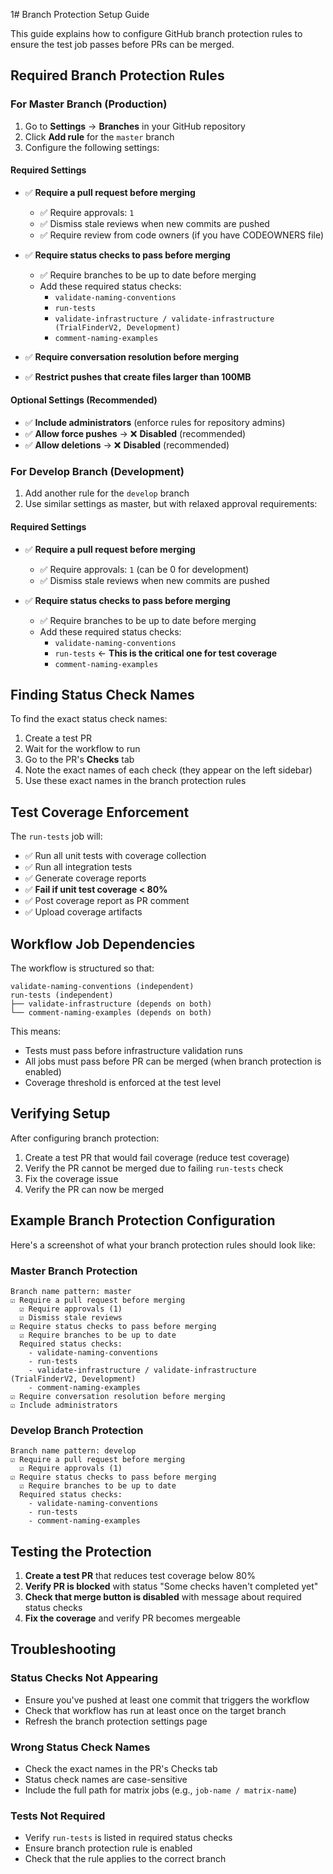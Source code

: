1# Branch Protection Setup Guide

This guide explains how to configure GitHub branch protection rules to ensure the test job passes before PRs can be merged.

## Required Branch Protection Rules

### For Master Branch (Production)

1. Go to **Settings** → **Branches** in your GitHub repository
2. Click **Add rule** for the `master` branch
3. Configure the following settings:

#### Required Settings
- ✅ **Require a pull request before merging**
  - ✅ Require approvals: `1`
  - ✅ Dismiss stale reviews when new commits are pushed
  - ✅ Require review from code owners (if you have CODEOWNERS file)

- ✅ **Require status checks to pass before merging**
  - ✅ Require branches to be up to date before merging
  - Add these required status checks:
    - `validate-naming-conventions`
    - `run-tests`
    - `validate-infrastructure / validate-infrastructure (TrialFinderV2, Development)`
    - `comment-naming-examples`

- ✅ **Require conversation resolution before merging**
- ✅ **Restrict pushes that create files larger than 100MB**

#### Optional Settings (Recommended)
- ✅ **Include administrators** (enforce rules for repository admins)
- ✅ **Allow force pushes** → ❌ **Disabled** (recommended)
- ✅ **Allow deletions** → ❌ **Disabled** (recommended)

### For Develop Branch (Development)

1. Add another rule for the `develop` branch
2. Use similar settings as master, but with relaxed approval requirements:

#### Required Settings
- ✅ **Require a pull request before merging**
  - ✅ Require approvals: `1` (can be 0 for development)
  - ✅ Dismiss stale reviews when new commits are pushed

- ✅ **Require status checks to pass before merging**
  - ✅ Require branches to be up to date before merging
  - Add these required status checks:
    - `validate-naming-conventions`
    - `run-tests` ← **This is the critical one for test coverage**
    - `comment-naming-examples`

## Finding Status Check Names

To find the exact status check names:

1. Create a test PR
2. Wait for the workflow to run
3. Go to the PR's **Checks** tab
4. Note the exact names of each check (they appear on the left sidebar)
5. Use these exact names in the branch protection rules

## Test Coverage Enforcement

The `run-tests` job will:
- ✅ Run all unit tests with coverage collection
- ✅ Run all integration tests
- ✅ Generate coverage reports
- ✅ **Fail if unit test coverage < 80%**
- ✅ Post coverage report as PR comment
- ✅ Upload coverage artifacts

## Workflow Job Dependencies

The workflow is structured so that:
```
validate-naming-conventions (independent)
run-tests (independent)
├── validate-infrastructure (depends on both)
└── comment-naming-examples (depends on both)
```

This means:
- Tests must pass before infrastructure validation runs
- All jobs must pass before PR can be merged (when branch protection is enabled)
- Coverage threshold is enforced at the test level

## Verifying Setup

After configuring branch protection:

1. Create a test PR that would fail coverage (reduce test coverage)
2. Verify the PR cannot be merged due to failing `run-tests` check
3. Fix the coverage issue
4. Verify the PR can now be merged

## Example Branch Protection Configuration

Here's a screenshot of what your branch protection rules should look like:

### Master Branch Protection
```
Branch name pattern: master
☑ Require a pull request before merging
  ☑ Require approvals (1)
  ☑ Dismiss stale reviews
☑ Require status checks to pass before merging
  ☑ Require branches to be up to date
  Required status checks:
    - validate-naming-conventions
    - run-tests
    - validate-infrastructure / validate-infrastructure (TrialFinderV2, Development) 
    - comment-naming-examples
☑ Require conversation resolution before merging
☑ Include administrators
```

### Develop Branch Protection
```
Branch name pattern: develop
☑ Require a pull request before merging
  ☑ Require approvals (1)
☑ Require status checks to pass before merging
  ☑ Require branches to be up to date
  Required status checks:
    - validate-naming-conventions
    - run-tests
    - comment-naming-examples
```

## Testing the Protection

1. **Create a test PR** that reduces test coverage below 80%
2. **Verify PR is blocked** with status "Some checks haven't completed yet"
3. **Check that merge button is disabled** with message about required status checks
4. **Fix the coverage** and verify PR becomes mergeable

## Troubleshooting

### Status Checks Not Appearing
- Ensure you've pushed at least one commit that triggers the workflow
- Check that workflow has run at least once on the target branch
- Refresh the branch protection settings page

### Wrong Status Check Names
- Check the exact names in the PR's Checks tab
- Status check names are case-sensitive
- Include the full path for matrix jobs (e.g., `job-name / matrix-name`)

### Tests Not Required
- Verify `run-tests` is listed in required status checks
- Ensure branch protection rule is enabled
- Check that the rule applies to the correct branch